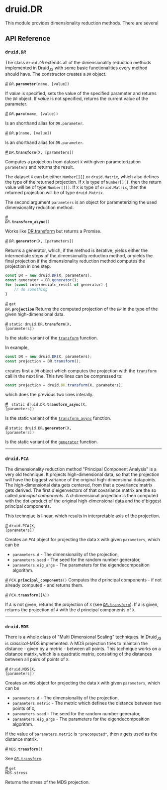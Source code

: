 # druid.DR

This module provides dimensionality reduction methods. There are several 

## API Reference

### <code>druid._DR_</code>

The class `druid.DR` extends all of the dimensionality reduction methods implemented in Druid<sub>JS</sub> with some basic functionalities every method should have. The constructor creates a <code>_DR_</code> object.

<a href="#DR.parameter" name="DR.parameter">#</a> <code>_DR_.**parameter**(name, [value])</code>

If *value* is specified, sets the value of the specified parameter and returns the <code>_DR_</code> object. If *value* is not specified, returns the current value of the parameter.

<a href="#DR.para" name="DR.para">#</a> <code>_DR_.**para**(name, [value])</code>

Is an shorthand alias for <code>_DR_.parameter</code>.

<a href="#DR.p" name="DR.p">#</a> <code>_DR_.**p**(name, [value])</code>

Is an shorthand alias for <code>_DR_.parameter</code>.

<a href="#DR.transform" name="DR.transform">#</a> <code>_DR_.**transform**(X, [parameters])</code>

Computes a projection from dataset `X` with given parameterization `parameters` and returns the result.

The dataset `X` can be either `Number[][]` or `druid.Matrix`, which also defines the type of the returned projection. If `X` is type of `Number[][]`, then the return value will be of type `Number[][]`. If `X` is type of `druid.Matrix`, then the returned projection will be of type `druid.Matrix`.

The second argument `parameters` is an object for parameterizing the used dimensionality reduction method.

<a href="#DR.transform_async" name="DR.transform_async">#</a> <code> _DR_.**transform_async**()</code>

Works like [DR.transform](#DR.transform) but returns a Promise.

<a href="#DR.generator" name="DR.generator">#</a> <code>_DR_.**generator**(X, [parameters])</code>

Returns a generator, which, if the method is iterative, yields either the intermediate steps of the dimensionality reduction method, or yields the final projection if the dimensionality reduction method computes the projection in one step.

```javascript
const DR = new druid.DR(X, parameters);
const generator = DR.generator();
for (const intermediate_result of generator) {
    // do something
}
```

<a href="#DR.projection" name="DR.projection">#</a> <code>get _DR_.**projection**</code>
Returns the computed projection of the <code>_DR_</code> in the type of the given high-dimensional data.

<a href="#DR.static_transform" name="DR.static_transform">#</a> <code>static druid.DR.**transform**(X, [parameters])</code>

Is the static variant of the [`transform`](#DR.transform) function. 

In example, 
```javascript
const DR = new druid.DR(X, parameters);
const projection = DR.transform();
```
creates first a <code>_DR_</code> object which computes the projection with the `transform` call in the next line.
This two lines can be compressed to:
```javascript
const projection = druid.DR.transform(X, parameters);
```
which does the previous two lines interally.

<a href="#DR.static_transform_async" name="DR.static_transform_async">#</a> <code> static druid.DR.**transform_async**(X, [parameters])</code>

Is the static variant of the [`transform_async`](#DR.transform_async) function. 

<a href="#DR.static_generator" name="DR.static_generator">#</a> <code>static druid.DR.**generator**(X, [parameters])</code>

Is the static variant of the [`generator`](#DR.generator) function.

---

### <code>druid.PCA</code>

The dimensionality reduction method "Principal Component Analysis" is a very old technique. It projects high-dimensional data, so that the projection will have the biggest variance of the original high-dimensional datapoints. The high-dimensional data gets centered, from that a covariance matrix gets derived. The first *d* eigenvectors of that covariance matrix are the so called *principal components*. A *d*-dimensional projection is then computed with the dot-product of the original high-dimensional data and the *d* biggest principal components.

This technqiue is linear, which results in interpretable axis of the projection.

<a href="#DR.PCA" name="DR.PCA">#</a> <code>druid.PCA(X, [parameters])</code>

Creates an <code>_PCA_</code> object for projecting the data `X` with given `parameters`, which can be
 - `parameters.d` - The dimensionality of the projection,
 - `parameters.seed` - The seed for the random number generator,
 - `parameters.eig_args` - The parameters for the eigendecomposition algorithm.

<a href="#PCA.principal_components" name="PCA.principal_components">#</a> <code>_PCA_.**principal_components**()</code>
Computes the *d* principal components - if not already computed - and returns them.

<a href="#PCA.transform" name="PCA.transform">#</a> <code>_PCA_.**transform**([A])</code>

If `A` is not given, returns the projection of `X` (see [<code>_DR_.transform</code>](#DR.transform)). If `A` is given, returns the projection of `A` with the *d* principal components of `X`.

---

### <code>druid.MDS</code>

There is a whole class of "Multi Dimensional Scaling" techniques. In Druid<sub>JS</sub> is *classical*-MDS implemented. 
A MDS projection tries to maintain the distance - given by a metric - between all points.
This technique works on a distance matrix, which is a quadratic matrix, consisting of the distances between all pairs of points of `X`.

<a href="#DR.MDS" name="DR.MDS">#</a> <code>druid.MDS(X, [parameters])</code>

Creates an <code>_MDS_</code> object for projecting the data `X` with given `parameters`, which can be
 - `parameters.d` - The dimensionality of the projection,
 - `parameters.metric` - The metric which defines the distance between two points of `X`,
 - `parameters.seed` - The seed for the random number generator,
 - `parameters.eig_args` - The parameters for the eigendecomposition algorithm.

If the value of `parameters.metric` is `"precomputed"`, then `X` gets used as the distance matrix.

<a href="#MDS.transform" name="MDS.transform">#</a> <code>_MDS_.**transform**()</code>

See [<code>_DR_.transform</code>](#DR.transform).

<a href="#MDS.stress" name="MDS.stress">#</a> <code>get _MDS_.stress</code>

Returns the stress of the MDS projection.







